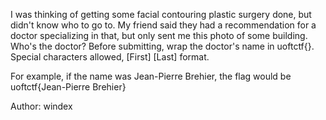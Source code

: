 I was thinking of getting some facial contouring plastic surgery done, but didn't know who to go to. My friend said they had a recommendation for a doctor specializing in that, but only sent me this photo of some building. Who's the doctor? Before submitting, wrap the doctor's name in uoftctf{}. Special characters allowed, [First] [Last] format.

For example, if the name was Jean-Pierre Brehier, the flag would be uoftctf{Jean-Pierre Brehier}

Author: windex
